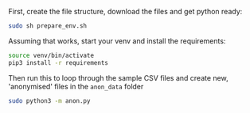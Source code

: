 First, create the file structure, download the files and get python ready:

``` bash
sudo sh prepare_env.sh
```

Assuming that works, start your venv and install the requirements:

```bash
source venv/bin/activate
pip3 install -r requirements
```


Then run this to loop through the sample CSV files and create new, 'anonymised' files in the `anon_data` folder

```bash
sudo python3 -m anon.py
```
